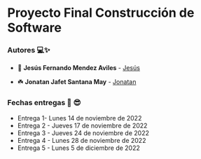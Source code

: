 # Proyecto Final Construcción de Software

### Autores 💻✨

- 🍃 **Jesús Fernando Mendez Aviles** - [Jesús](https://github.com/FerMendezA)

- ☘️ **Jonatan Jafet Santana May** - [Jonatan](https://github.com/Jony190229)

### Fechas entregas :bookmark_tabs: :sunglasses:
- Entrega 1- Lunes 14 de noviembre de 2022
- Entrega 2 - Jueves 17 de noviembre de 2022
- Entrega 3 - Jueves 24 de noviembre de 2022
- Entrega 4 - Lunes 28 de noviembre de 2022 
- Entrega 5 - Lunes 5 de diciembre de 2022
